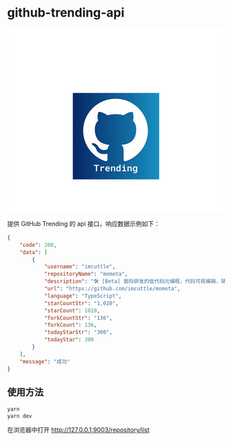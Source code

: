 # github-trending-api

<p align="center">
  <a href="https://github.com/liuxy0551/github-trending-api#github-trending-api" target="blank"><img src="./static/logo.jpg" width="500" alt="Github Trending" /></a>
</p>

提供 GitHub Trending 的 api 接口，响应数据示例如下：

``` json
{
    "code": 200,
    "data": [
        {
            "username": "imcuttle",
            "repositoryName": "mometa",
            "description": "🛠 [Beta] 面向研发的低代码元编程，代码可视编辑，辅助编码工具",
            "url": "https://github.com/imcuttle/mometa",
            "language": "TypeScript",
            "starCountStr": "1,020",
            "starCount": 1020,
            "forkCountStr": "136",
            "forkCount": 136,
            "todayStarStr": "300",
            "todayStar": 300
        }
    ],
    "message": "成功"
}
```

## 使用方法

```
yarn
yarn dev
```

在浏览器中打开 http://127.0.0.1:9003/repository/list
